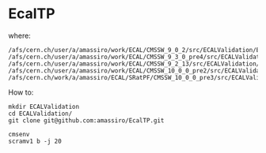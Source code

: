 # EcalTP

where:

    /afs/cern.ch/user/a/amassiro/work/ECAL/CMSSW_9_0_2/src/ECALValidation/EcalTP
    /afs/cern.ch/user/a/amassiro/work/ECAL/CMSSW_9_3_0_pre4/src/ECALValidation/EcalTP
    /afs/cern.ch/user/a/amassiro/work/ECAL/CMSSW_9_2_13/src/ECALValidation/EcalTP
    /afs/cern.ch/user/a/amassiro/work/ECAL/CMSSW_10_0_0_pre2/src/ECALValidation/EcalTP
    /afs/cern.ch/work/a/amassiro/ECAL/SRatPF/CMSSW_10_0_0_pre3/src/ECALValidation
    
How to:

    mkdir ECALValidation
    cd ECALValidation/
    git clone git@github.com:amassiro/EcalTP.git
    
    cmsenv
    scramv1 b -j 20


